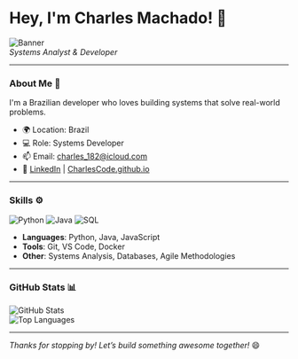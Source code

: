 # Hey, I'm Charles Machado! 👋

![Banner](https://via.placeholder.com/800x200.png?text=Charles+Machado+-+Developer)  
*Systems Analyst & Developer*

---

### About Me 🚀
I'm a Brazilian developer who loves building systems that solve real-world problems. 

- 🌍 Location: Brazil  
- 💻 Role: Systems Developer  
- 📫 Email: [charles_182@icloud.com](mailto:charles.machado@email.com)  
- 🔗 [LinkedIn](https://linkedin.com/in/charlesmachado) | [CharlesCode.github.io](https://CharlesCode.github.io)

---

### Skills ⚙️
![Python](https://img.shields.io/badge/Python-3776AB?style=for-the-badge&logo=python&logoColor=white)
![Java](https://img.shields.io/badge/Java-ED8B00?style=for-the-badge&logo=java&logoColor=white)
![SQL](https://img.shields.io/badge/SQL-4479A1?style=for-the-badge&logo=postgresql&logoColor=white)

- **Languages**: Python, Java, JavaScript  
- **Tools**: Git, VS Code, Docker  
- **Other**: Systems Analysis, Databases, Agile Methodologies  

---

### GitHub Stats 📊
![GitHub Stats](https://github-readme-stats.vercel.app/api?username=CharlesCode&show_icons=true&theme=radical)  
![Top Languages](https://github-readme-stats.vercel.app/api/top-langs/?username=CharlesCode&layout=compact&theme=radical)

---


*Thanks for stopping by! Let’s build something awesome together!* 😄
